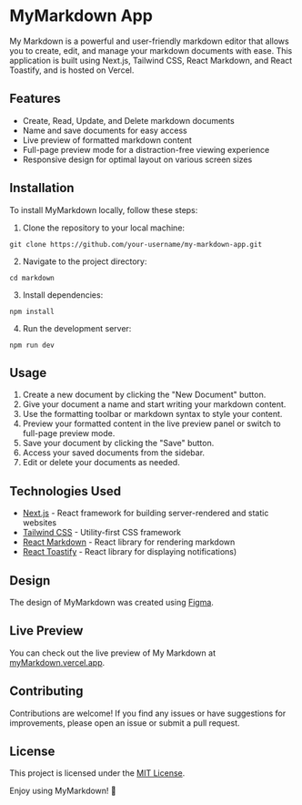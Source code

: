 # MyMarkdown App

My Markdown is a powerful and user-friendly markdown editor that allows you to create, edit, and manage your markdown documents with ease. This application is built using Next.js, Tailwind CSS, React Markdown, and React Toastify, and is hosted on Vercel.

## Features

- Create, Read, Update, and Delete markdown documents
- Name and save documents for easy access
- Live preview of formatted markdown content
- Full-page preview mode for a distraction-free viewing experience
- Responsive design for optimal layout on various screen sizes

## Installation

To install MyMarkdown locally, follow these steps:

1. Clone the repository to your local machine:

```
git clone https://github.com/your-username/my-markdown-app.git
```

2. Navigate to the project directory:

```
cd markdown
```

3. Install dependencies:

```
npm install
```

4. Run the development server:

```
npm run dev
```

## Usage

1. Create a new document by clicking the "New Document" button.
2. Give your document a name and start writing your markdown content.
3. Use the formatting toolbar or markdown syntax to style your content.
4. Preview your formatted content in the live preview panel or switch to full-page preview mode.
5. Save your document by clicking the "Save" button.
6. Access your saved documents from the sidebar.
7. Edit or delete your documents as needed.


## Technologies Used

- [Next.js](https://nextjs.org/) - React framework for building server-rendered and static websites
- [Tailwind CSS](https://tailwindcss.com/) - Utility-first CSS framework
- [React Markdown](https://github.com/remarkjs/react-markdown) - React library for rendering markdown
- [React Toastify](https://fkhadra.github.io/react-toastify/) - React library for displaying notifications)

## Design

The design of MyMarkdown was created using [Figma](https://www.figma.com/).
## Live Preview

You can check out the live preview of My Markdown at [myMarkdown.vercel.app](https://myMarkdown.vercel.app).

## Contributing

Contributions are welcome! If you find any issues or have suggestions for improvements, please open an issue or submit a pull request.

## License

This project is licensed under the [MIT License](LICENSE).

Enjoy using MyMarkdown! 🚀
